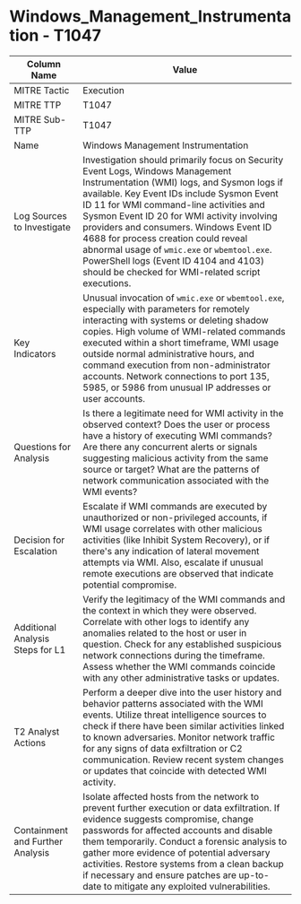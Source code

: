 # Windows_Management_Instrumentation - T1047

| Column Name | Value |
|-------------|-------|
| MITRE Tactic | Execution |
| MITRE TTP | T1047 |
| MITRE Sub-TTP | T1047 |
| Name | Windows Management Instrumentation |
| Log Sources to Investigate | Investigation should primarily focus on Security Event Logs, Windows Management Instrumentation (WMI) logs, and Sysmon logs if available. Key Event IDs include Sysmon Event ID 11 for WMI command-line activities and Sysmon Event ID 20 for WMI activity involving providers and consumers. Windows Event ID 4688 for process creation could reveal abnormal usage of `wmic.exe` or `wbemtool.exe`. PowerShell logs (Event ID 4104 and 4103) should be checked for WMI-related script executions. |
| Key Indicators | Unusual invocation of `wmic.exe` or `wbemtool.exe`, especially with parameters for remotely interacting with systems or deleting shadow copies. High volume of WMI-related commands executed within a short timeframe, WMI usage outside normal administrative hours, and command execution from non-administrator accounts. Network connections to port 135, 5985, or 5986 from unusual IP addresses or user accounts. |
| Questions for Analysis | Is there a legitimate need for WMI activity in the observed context? Does the user or process have a history of executing WMI commands? Are there any concurrent alerts or signals suggesting malicious activity from the same source or target? What are the patterns of network communication associated with the WMI events? |
| Decision for Escalation | Escalate if WMI commands are executed by unauthorized or non-privileged accounts, if WMI usage correlates with other malicious activities (like Inhibit System Recovery), or if there's any indication of lateral movement attempts via WMI. Also, escalate if unusual remote executions are observed that indicate potential compromise. |
| Additional Analysis Steps for L1 | Verify the legitimacy of the WMI commands and the context in which they were observed. Correlate with other logs to identify any anomalies related to the host or user in question. Check for any established suspicious network connections during the timeframe. Assess whether the WMI commands coincide with any other administrative tasks or updates. |
| T2 Analyst Actions | Perform a deeper dive into the user history and behavior patterns associated with the WMI events. Utilize threat intelligence sources to check if there have been similar activities linked to known adversaries. Monitor network traffic for any signs of data exfiltration or C2 communication. Review recent system changes or updates that coincide with detected WMI activity. |
| Containment and Further Analysis | Isolate affected hosts from the network to prevent further execution or data exfiltration. If evidence suggests compromise, change passwords for affected accounts and disable them temporarily. Conduct a forensic analysis to gather more evidence of potential adversary activities. Restore systems from a clean backup if necessary and ensure patches are up-to-date to mitigate any exploited vulnerabilities. |
